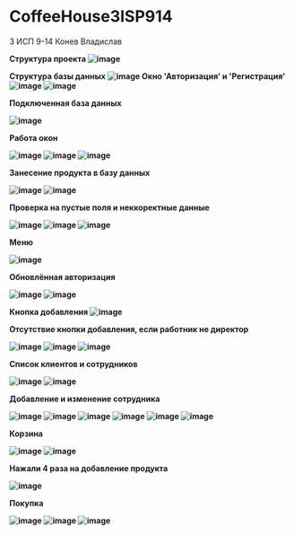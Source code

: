 # CoffeeHouse3ISP914

<h> 3 ИСП 9-14 Конев Владислав <h>

  <b> Структура проекта <b>
![image](https://user-images.githubusercontent.com/116340796/218976586-7e57b3aa-9065-498d-a5d3-38fe41b65e9a.png)
    
  <b> Структура базы данных <b>
  ![image](https://user-images.githubusercontent.com/116340796/218977347-5292b7ce-88b4-42ae-8178-bc8388943a20.png)
  <b> Окно 'Авторизация' и 'Регистрация'<b>
  ![image](https://user-images.githubusercontent.com/116340796/218982213-ad9d7dcf-8af4-4c12-bba9-19d1f46afc94.png)
  ![image](https://user-images.githubusercontent.com/116340796/218982281-279fe2ec-a663-448a-914c-e21b46b4d3e3.png)

    
  <b> Подключенная база данных<b>
    
 ![image](https://user-images.githubusercontent.com/116340796/218981703-d46bf974-d938-4b8b-852b-3dee3952d6ef.png)
    
    
  <b> Работа окон <b>
    
  
![image](https://user-images.githubusercontent.com/116340796/218982851-0cebbc7f-956d-48ca-a3f4-480dd4cfcf33.png)
![image](https://user-images.githubusercontent.com/116340796/218983138-81ab2bdd-9b19-4b84-a858-08c0f6655360.png)
![image](https://user-images.githubusercontent.com/116340796/218983256-217d750c-2eaf-452d-aa56-c830360a871c.png)


<b> Занесение продукта в базу данных<b>

![image](https://user-images.githubusercontent.com/116340796/219665369-37a4884e-7e10-4fea-ae1a-5a69ec5d4e78.png)
![image](https://user-images.githubusercontent.com/116340796/219665382-44a2922c-b30f-4d64-bdfd-4bf0b454803e.png)


<b> Проверка на пустые поля и неккоректные данные <b>

![image](https://user-images.githubusercontent.com/116340796/219852079-18b2efcc-c8bb-44d3-822a-f0fb2e79c01d.png)
![image](https://user-images.githubusercontent.com/116340796/219852127-d9056852-3133-49f3-9e7b-7038e37e1dbc.png)
![image](https://user-images.githubusercontent.com/116340796/219852216-efb707cf-de99-402e-8b27-9c548941e5e6.png)

<b> Меню <b>

![image](https://user-images.githubusercontent.com/116340796/220129059-708404ed-8b0f-4e28-9ed7-212f4f9abbfc.png)

<b> Обновлённая авторизация <b>

![image](https://user-images.githubusercontent.com/116340796/230559297-9d520a77-c1db-44dc-96e4-c7d80fcbaf7a.png)
![image](https://user-images.githubusercontent.com/116340796/230559351-e7d5714d-4732-4a7e-98a5-969b22a31d55.png)

<b> Кнопка добавления <b>
![image](https://user-images.githubusercontent.com/116340796/230559484-c7894296-3692-4277-b1c9-defb2fa909f2.png)

<b> Отсутствие кнопки добавления, если работник не директор <b>

![image](https://user-images.githubusercontent.com/116340796/230559639-e2cbdb63-8a4e-4bba-ab58-14c6bf03e658.png)
![image](https://user-images.githubusercontent.com/116340796/230559668-12fb11b8-ca82-407f-b4e0-7c8c5b445efd.png)
![image](https://user-images.githubusercontent.com/116340796/230559692-123730fa-1378-4518-8f4b-b478cab23379.png)

<b> Список клиентов и сотрудников <b>

![image](https://user-images.githubusercontent.com/116340796/231679692-12b5a09b-12c8-4565-a01f-97d2c832d8dc.png)
![image](https://user-images.githubusercontent.com/116340796/231679748-4f9469da-a5d5-4ecd-9ae4-305a4ee3cc65.png)

<b> Добавление и изменение сотрудника <b>

![image](https://user-images.githubusercontent.com/116340796/231768487-58982803-3f43-40aa-9f52-d7c180a2987e.png)
![image](https://user-images.githubusercontent.com/116340796/231768890-52eed330-7728-49d4-be0d-ee04e162565f.png)
![image](https://user-images.githubusercontent.com/116340796/231768939-f316a31b-ce50-4775-ac15-6a18f9c94195.png)
![image](https://user-images.githubusercontent.com/116340796/231769034-7c75de71-4c7f-4f32-9b21-024d8d496fde.png)
![image](https://user-images.githubusercontent.com/116340796/231769240-b7f702b9-0fb8-4d34-b2ee-7c1932299eee.png)
![image](https://user-images.githubusercontent.com/116340796/231769287-484f3ab9-7fc7-4415-8326-921178d34874.png)

<b> Корзина <b>

![image](https://user-images.githubusercontent.com/116340796/233644614-4505a11f-8814-4620-a9dc-ad1c47711247.png)
![image](https://user-images.githubusercontent.com/116340796/233644673-896c2313-dab9-437d-9b57-4353ea63e218.png)

<b> Нажали 4 раза на добавление продукта <b>

![image](https://user-images.githubusercontent.com/116340796/233645040-4bd98444-f335-4e31-aa4e-433bd3cada23.png)


<b> Покупка <b>

![image](https://user-images.githubusercontent.com/116340796/233965474-9f623221-843a-460f-b987-a34a30931cdc.png)
![image](https://user-images.githubusercontent.com/116340796/233965527-5378bfde-ebd2-4a68-99f9-12089b7e9549.png)
![image](https://user-images.githubusercontent.com/116340796/233965740-2cd2d5af-1949-4f66-aa09-dd681dfa71cc.png)




